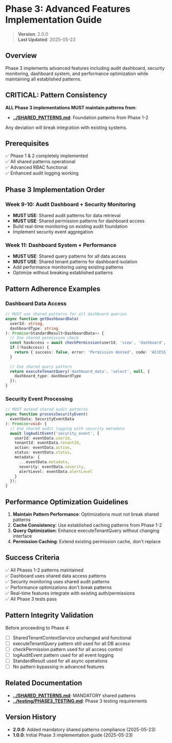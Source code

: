 
# Phase 3: Advanced Features Implementation Guide

> **Version**: 2.0.0  
> **Last Updated**: 2025-05-23

## Overview

Phase 3 implements advanced features including audit dashboard, security monitoring, dashboard system, and performance optimization while maintaining all established patterns.

## CRITICAL: Pattern Consistency

**ALL Phase 3 implementations MUST maintain patterns from**:
- **[../SHARED_PATTERNS.md](../SHARED_PATTERNS.md)**: Foundation patterns from Phase 1-2

Any deviation will break integration with existing systems.

## Prerequisites

✅ Phase 1 & 2 completely implemented  
✅ All shared patterns operational  
✅ Advanced RBAC functional  
✅ Enhanced audit logging working  

## Phase 3 Implementation Order

### Week 9-10: Audit Dashboard + Security Monitoring
- **MUST USE**: Shared audit patterns for data retrieval
- **MUST USE**: Shared permission patterns for dashboard access
- Build real-time monitoring on existing audit foundation
- Implement security event aggregation

### Week 11: Dashboard System + Performance
- **MUST USE**: Shared query patterns for all data access
- **MUST USE**: Shared tenant patterns for dashboard isolation
- Add performance monitoring using existing patterns
- Optimize without breaking established patterns

## Pattern Adherence Examples

### Dashboard Data Access
```typescript
// MUST use shared patterns for all dashboard queries
async function getDashboardData(
  userId: string,
  dashboardType: string
): Promise<StandardResult<DashboardData>> {
  // Use shared permission check
  const hasAccess = await checkPermission(userId, 'view', 'dashboard', dashboardType);
  if (!hasAccess) {
    return { success: false, error: 'Permission denied', code: 'ACCESS_DENIED' };
  }
  
  // Use shared query pattern
  return executeTenantQuery('dashboard_data', 'select', null, {
    dashboard_type: dashboardType
  });
}
```

### Security Event Processing
```typescript
// MUST extend shared audit patterns
async function processSecurityEvent(
  eventData: SecurityEventData
): Promise<void> {
  // Use shared audit logging with security metadata
  await logAuditEvent('security_event', {
    userId: eventData.userId,
    tenantId: eventData.tenantId,
    action: eventData.action,
    status: eventData.status,
    metadata: {
      ...eventData.metadata,
      severity: eventData.severity,
      alertLevel: eventData.alertLevel
    }
  });
}
```

## Performance Optimization Guidelines

1. **Maintain Pattern Performance**: Optimizations must not break shared patterns
2. **Cache Consistency**: Use established caching patterns from Phase 1-2
3. **Query Optimization**: Enhance executeTenantQuery without changing interface
4. **Permission Caching**: Extend existing permission cache, don't replace

## Success Criteria

✅ All Phases 1-2 patterns maintained  
✅ Dashboard uses shared data access patterns  
✅ Security monitoring uses shared audit patterns  
✅ Performance optimizations don't break patterns  
✅ Real-time features integrate with existing auth/permissions  
✅ All Phase 3 tests pass  

## Pattern Integrity Validation

Before proceeding to Phase 4:
- [ ] SharedTenantContextService unchanged and functional
- [ ] executeTenantQuery pattern still used for all DB access
- [ ] checkPermission pattern used for all access control
- [ ] logAuditEvent pattern used for all event logging
- [ ] StandardResult<T> used for all async operations
- [ ] No pattern bypassing in advanced features

## Related Documentation

- **[../SHARED_PATTERNS.md](../SHARED_PATTERNS.md)**: MANDATORY shared patterns
- **[../testing/PHASE3_TESTING.md](../testing/PHASE3_TESTING.md)**: Phase 3 testing requirements

## Version History

- **2.0.0**: Added mandatory shared patterns compliance (2025-05-23)
- **1.0.0**: Initial Phase 3 implementation guide (2025-05-23)
